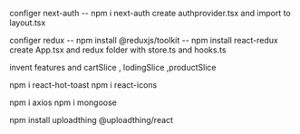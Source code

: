 configer next-auth
   -- npm i next-auth
create authprovider.tsx and import to layout.tsx


configer redux 
   -- npm install @reduxjs/toolkit
   -- npm install react-redux
create App.tsx and redux folder with store.ts and hooks.ts

invent features and cartSlice , lodingSlice ,productSlice



npm i react-hot-toast 
npm i react-icons

npm i axios
npm i mongoose


npm install uploadthing @uploadthing/react
